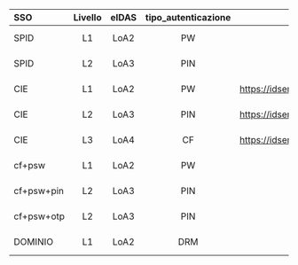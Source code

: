 | SSO       | Livello | eIDAS | tipo_autenticazione | issuer                                                               | Assertiion/Issuer  | AuthnContextClassRef|
| :---      |:----:   |:----: |:----:               |:----:                                                                |:----:              | ---:|
| SPID      |L1       |LoA2   |PW                   |provider, es: https://posteid.poste.it/                               |Uguale al precedente|https://www.spid.gov.it/SpidL1|
| SPID      |L2       |LoA3   |PIN                  |provider, es: https://posteid.poste.it/                               |Uguale al precedente|https://www.spid.gov.it/SpidL2
| CIE       |L1       |LoA2   |PW                   |https://idserver.servizicie.interno.gov.it/idp/profile/SAML2/POST/SSO |Uguale al precedente|https://www.spid.gov.it/SpidL1
| CIE       |L2       |LoA3   |PIN                  |https://idserver.servizicie.interno.gov.it/idp/profile/SAML2/POST/SSO |Uguale al precedente|https://www.spid.gov.it/SpidL2
| CIE       |L3       |LoA4   |CF                   |https://idserver.servizicie.interno.gov.it/idp/profile/SAML2/POST/SSO |Uguale al precedente|https://www.spid.gov.it/SpidL3
| cf+psw    |L1       |LoA2   |PW                   |cohesion2.regione.marche.it:idp                                       |Uguale al precedente|urn:oasis:names:tc:SAML:2.0:ac:classes:**Password**
| cf+psw+pin|L2       |LoA3   |PIN                  |cohesion2.regione.marche.it:idp                                       |Uguale al precedente|urn:oasis:names:tc:SAML:2.0:ac:classes:**Smartcard**
| cf+psw+otp|L2       |LoA3   |PIN                  |cohesion2.regione.marche.it:idp                                       |Uguale al precedente|urn:oasis:names:tc:SAML:2.0:ac:classes:Smartcard
| DOMINIO   |L1       |LoA2   | DRM                 |cohesion2.regione.marche.it:idp                                       |Uguale al precedente|urn:oasis:names:tc:SAML:2.0:ac:classes:Kerberos
































































































































































































































































































































































































































































































































































































































































































































































